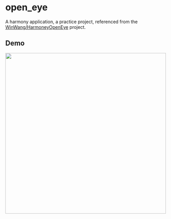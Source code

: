 # open_eye

A harmony application, a practice project, referenced from the [WinWang/HarmoneyOpenEye](https://github.com/WinWang/HarmoneyOpenEye) project.

## Demo

<image src="https://raw.githubusercontent.com/picopock/open_eye/master/snapshot/demo.gif" height="500">